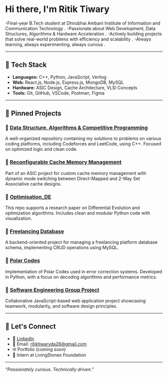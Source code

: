 # Hi there, I'm Ritik Tiwary

-Final-year B.Tech student at Dhirubhai Ambani Institute of Information and Communication Technology  .
-Passionate about Web Development, Data Structures, Algorithms & Hardware Acceleration  .
-Actively building projects that solve real-world problems with efficiency and scalability . 
-Always learning, always experimenting, always curious .

---

## 🔧 Tech Stack

- **Languages:** C++, Python, JavaScript, Verilog
- **Web:** React.js, Node.js, Express.js, MongoDB, MySQL
- **Hardware:** ASIC Design, Cache Architecture, VLSI Concepts
- **Tools:** Git, GitHub, VSCode, Postman, Figma

---

## 📌 Pinned Projects

### 🔹 [Data Structure, Algorithms & Competitive Programming](https://github.com/RitikTiwary519/Data-Structure-Algorithms-and-Competitive-Programming)
A well-organized repository containing my solutions to problems on various coding platforms, including Codeforces and LeetCode, using C++. Focused on optimized logic and clean code.

### 🔹 [Reconfigurable Cache Memory Management](https://github.com/RitikTiwary519/Reconfigurable-cache-memory-management)
Part of an ASIC project for custom cache memory management with dynamic mode switching between Direct-Mapped and 2-Way Set Associative cache designs.

### 🔹 [Optimisation_DE](https://github.com/RitikTiwary519/Optimisation_DE)
This repo supports a research paper on Differential Evolution and optimization algorithms. Includes clean and modular Python code with visualization.

### 🔹 [Freelancing Database](https://github.com/RitikTiwary519/freelancing_database)
A backend-oriented project for managing a freelancing platform database schema, implementing CRUD operations using MySQL.

### 🔹 [Polar Codes](https://github.com/RitikTiwary519/Polar-Codes)
Implementation of Polar Codes used in error correction systems. Developed in Python, with a focus on decoding algorithms and performance metrics.

### 🔹 [Software Engineering Group Project](https://github.com/JAINAM2210/Software-Engineering-Project)
Collaborative JavaScript-based web application project showcasing teamwork, modularity, and software design principles.

---

## 🤝 Let's Connect

- 💼 [LinkedIn](https://www.linkedin.com/in/ritiktiwary519/)
- 📧 Email: ritiktiwaryda26@gmail.com
- 🌐 Portfolio (coming soon)
- 💼 Intern at LivingStones Foundation

---

_“Passionately curious. Technically driven.”_

